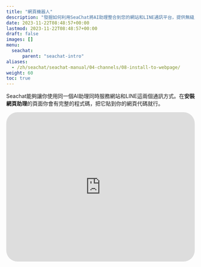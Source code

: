 ```yaml
---
title: "網頁機器人"
description: "發掘如何利用SeaChat將AI助理整合到您的網站和LINE通訊平台，提供無縫且一致的客戶服務體驗。這份指南將詳細介紹安裝網頁助理的完整過程，包括如何將提供的程式碼嵌入您的網頁HTML中。我們的YouTube視頻教程提供易於理解的視覺說明，幫助您迅速部署並啟用您的AI助理，以便開始即時回答來自網站訪客的查詢。立即探索SeaChat，加強您的線上互動，提升客戶滿意度並擴展您的業務影響力。"
date: 2023-11-22T08:48:57+00:00
lastmod: 2023-11-22T08:48:57+00:00
draft: false
images: []
menu:
  seachat:
      parent: "seachat-intro"
aliases:
  - /zh/seachat/seachat-manual/04-channels/08-install-to-webpage/
weight: 60
toc: true
---
```


Seachat能夠讓你使用同一個AI助理同時服務網站和LINE這兩個通訊方式。在**安裝網頁助理**的頁面你會有完整的程式碼，把它貼到你的網頁代碼就行。

  <iframe width="100%" height="400" src="https://www.youtube.com/embed/?listType=playlist&list=PL8K7_LTqly449uOg_uBWOPfFyL1fJRjkE&index=18" title="YouTube video player" frameborder="0" allow="accelerometer; autoplay; clipboard-write; encrypted-media; gyroscope; picture-in-picture" allowfullscreen style="border-radius: 30px;"></iframe>
